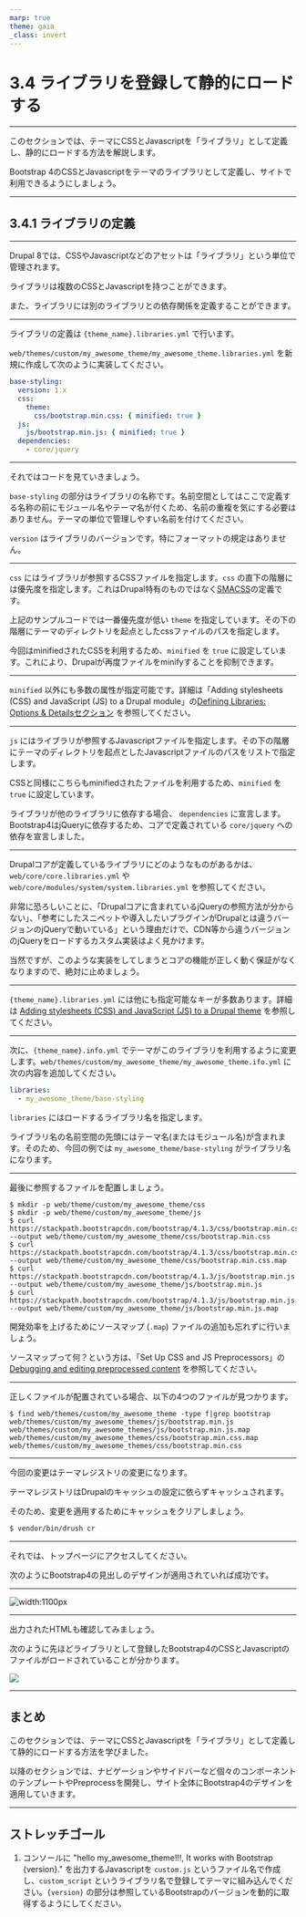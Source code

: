 ```yaml
---
marp: true
theme: gaia
_class: invert
---
```


<!-- _class: lead -->
# 3.4 ライブラリを登録して静的にロードする

---

このセクションでは、テーマにCSSとJavascriptを「ライブラリ」として定義し、静的にロードする方法を解説します。

Bootstrap 4のCSSとJavascriptをテーマのライブラリとして定義し、サイトで利用できるようにしましょう。

---

<!-- _class: lead -->
## 3.4.1 ライブラリの定義

---

Drupal 8では、CSSやJavascriptなどのアセットは「ライブラリ」という単位で管理されます。

ライブラリは複数のCSSとJavascriptを持つことができます。

また、ライブラリには別のライブラリとの依存関係を定義することができます。

---

ライブラリの定義は `{theme_name}.libraries.yml` で行います。

`web/themes/custom/my_awesome_theme/my_awesome_theme.libraries.yml` を新規に作成して次のように実装してください。

```yml
base-styling:
  version: 1.x
  css:
    theme:
      css/bootstrap.min.css: { minified: true }
  js:
    js/bootstrap.min.js: { minified: true }
  dependencies:
    - core/jquery
```

---

それではコードを見ていきましょう。

`base-styling` の部分はライブラリの名称です。名前空間としてはここで定義する名称の前にモジュール名やテーマ名が付くため、名前の重複を気にする必要はありません。テーマの単位で管理しやすい名前を付けてください。

`version` はライブラリのバージョンです。特にフォーマットの規定はありません。

---

`css` にはライブラリが参照するCSSファイルを指定します。`css` の直下の階層には優先度を指定します。これはDrupal特有のものではなく[SMACSS](https://smacss.com/)の定義です。

上記のサンプルコードでは一番優先度が低い `theme` を指定しています。その下の階層にテーマのディレクトリを起点としたcssファイルのパスを指定します。

今回はminifiedされたCSSを利用するため、`minified` を `true` に設定しています。これにより、Drupalが再度ファイルをminifyすることを抑制できます。

---

`minified` 以外にも多数の属性が指定可能です。詳細は「Adding stylesheets (CSS) and JavaScript (JS) to a Drupal module」の[Defining Libraries: Options & Detailsセクション](https://www.drupal.org/docs/theming-drupal/adding-stylesheets-css-and-javascript-js-to-a-drupal-theme#libraries-options-details) を参照してください。

---

`js` にはライブラリが参照するJavascriptファイルを指定します。その下の階層にテーマのディレクトリを起点としたJavascriptファイルのパスをリストで指定します。

CSSと同様にこちらもminifiedされたファイルを利用するため、`minified` を `true` に設定しています。

ライブラリが他のライブラリに依存する場合、 `dependencies` に宣言します。Bootstrap4はjQueryに依存するため、コアで定義されている `core/jquery` への依存を宣言しました。

---

Drupalコアが定義しているライブラリにどのようなものがあるかは、 `web/core/core.libraries.yml` や `web/core/modules/system/system.libraries.yml`  を参照してください。

非常に恐ろしいことに、「Drupalコアに含まれているjQueryの参照方法が分からない」、「参考にしたスニペットや導入したいプラグインがDrupalとは違うバージョンのjQueryで動いている」という理由だけで、CDN等から違うバージョンのjQueryをロードするカスタム実装はよく見かけます。

当然ですが、このような実装をしてしまうとコアの機能が正しく動く保証がなくなりますので、絶対に止めましょう。

---

`{theme_name}.libraries.yml` には他にも指定可能なキーが多数あります。詳細は [Adding stylesheets (CSS) and JavaScript (JS) to a Drupal theme](https://www.drupal.org/docs/theming-drupal/adding-stylesheets-css-and-javascript-js-to-a-drupal-theme) を参照してください。

---

次に、`{theme_name}.info.yml` でテーマがこのライブラリを利用するように変更します。`web/themes/custom/my_awesome_theme/my_awesome_theme.ifo.yml` に次の内容を追加してください。

```yml
libraries:
  - my_awesome_theme/base-styling
```

`libraries` にはロードするライブラリ名を指定します。

ライブラリ名の名前空間の先頭にはテーマ名(またはモジュール名)が含まれます。そのため、今回の例では `my_awesome_theme/base-styling` がライブラリ名になります。

---

最後に参照するファイルを配置しましょう。

```
$ mkdir -p web/theme/custom/my_awesome_theme/css
$ mkdir -p web/theme/custom/my_awesome_theme/js
$ curl https://stackpath.bootstrapcdn.com/bootstrap/4.1.3/css/bootstrap.min.css --output web/theme/custom/my_awesome_theme/css/bootstrap.min.css
$ curl https://stackpath.bootstrapcdn.com/bootstrap/4.1.3/css/bootstrap.min.css.map --output web/theme/custom/my_awesome_theme/css/bootstrap.min.css.map
$ curl https://stackpath.bootstrapcdn.com/bootstrap/4.1.3/js/bootstrap.min.js --output web/theme/custom/my_awesome_theme/js/bootstrap.min.js
$ curl https://stackpath.bootstrapcdn.com/bootstrap/4.1.3/js/bootstrap.min.js.map --output web/theme/custom/my_awesome_theme/js/bootstrap.min.js.map
```

開発効率を上げるためにソースマップ (`.map`) ファイルの追加も忘れずに行いましょう。

ソースマップって何？という方は、「Set Up CSS and JS Preprocessors」の[Debugging and editing preprocessed content](https://developers.google.com/web/tools/setup/setup-preprocessors#debugging_and_editing_preprocessed_content) を参照してください。

---

正しくファイルが配置されている場合、以下の4つのファイルが見つかります。

```
$ find web/themes/custom/my_awesome_theme -type f|grep bootstrap
web/themes/custom/my_awesome_themes/js/bootstrap.min.js
web/themes/custom/my_awesome_themes/js/bootstrap.min.js.map
web/themes/custom/my_awesome_themes/css/bootstrap.min.css.map
web/themes/custom/my_awesome_themes/css/bootstrap.min.css
```

---

今回の変更はテーマレジストリの変更になります。

テーマレジストリはDrupalのキャッシュの設定に依らずキャッシュされます。

そのため、変更を適用するためにキャッシュをクリアしましょう。

```txt
$ vendor/bin/drush cr
```

---

それでは、トップページにアクセスしてください。

次のようにBootstrap4の見出しのデザインが適用されていれば成功です。

---

![width:1100px](../assets/03_themeing_basics/04_asset_definition/apply_bootstrap4_1.png)

---

出力されたHTMLも確認してみましょう。

次のように先ほどライブラリとして登録したBootstrap4のCSSとJavascriptのファイルがロードされていることが分かります。

![](../asserts/../assets/03_themeing_basics/04_asset_definition/apply_bootstrap4_2.png)

---

## まとめ

このセクションでは、テーマにCSSとJavascriptを「ライブラリ」として定義して静的にロードする方法を学びました。

以降のセクションでは、ナビゲーションやサイドバーなど個々のコンポーネントのテンプレートやPreprocessを開発し、サイト全体にBootstrap4のデザインを適用していきます。

---

## ストレッチゴール

1. コンソールに "hello my_awesome_theme!!!, It works with Bootstrap {version}." を出力するJavascriptを `custom.js` というファイル名で作成し、`custom_script` というライブラリ名で登録してテーマに組み込んでください。`{version}` の部分は参照しているBootstrapのバージョンを動的に取得するようにしてください。
